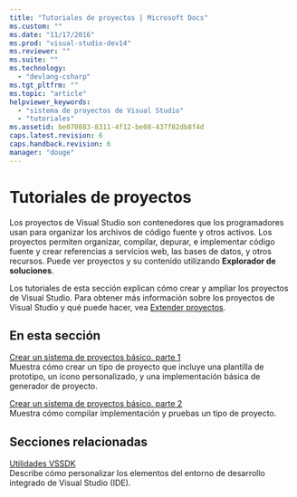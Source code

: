```yaml
---
title: "Tutoriales de proyectos | Microsoft Docs"
ms.custom: ""
ms.date: "11/17/2016"
ms.prod: "visual-studio-dev14"
ms.reviewer: ""
ms.suite: ""
ms.technology: 
  - "devlang-csharp"
ms.tgt_pltfrm: ""
ms.topic: "article"
helpviewer_keywords: 
  - "sistema de proyectos de Visual Studio"
  - "tutoriales"
ms.assetid: be070883-8311-4f12-be08-437f82db8f4d
caps.latest.revision: 6
caps.handback.revision: 6
manager: "douge"
---
```

# Tutoriales de proyectos
Los proyectos de Visual Studio son contenedores que los programadores usan para organizar los archivos de código fuente y otros activos.  Los proyectos permiten organizar, compilar, depurar, e implementar código fuente y crear referencias a servicios web, las bases de datos, y otros recursos.  Puede ver proyectos y su contenido utilizando **Explorador de soluciones**.  
  
 Los tutoriales de esta sección explican cómo crear y ampliar los proyectos de Visual Studio.  Para obtener más información sobre los proyectos de Visual Studio y qué puede hacer, vea [Extender proyectos](../extensibility/extending-projects.md).  
  
## En esta sección  
 [Crear un sistema de proyectos básico, parte 1](../extensibility/creating-a-basic-project-system-part-1.md)  
 Muestra cómo crear un tipo de proyecto que incluye una plantilla de prototipo, un icono personalizado, y una implementación básica de generador de proyecto.  
  
 [Crear un sistema de proyectos básico, parte 2](../extensibility/creating-a-basic-project-system-part-2.md)  
 Muestra cómo compilar implementación y pruebas un tipo de proyecto.  
  
## Secciones relacionadas  
 [Utilidades VSSDK](../extensibility/internals/vssdk-utilities.md)  
 Describe cómo personalizar los elementos del entorno de desarrollo integrado de Visual Studio \(IDE\).